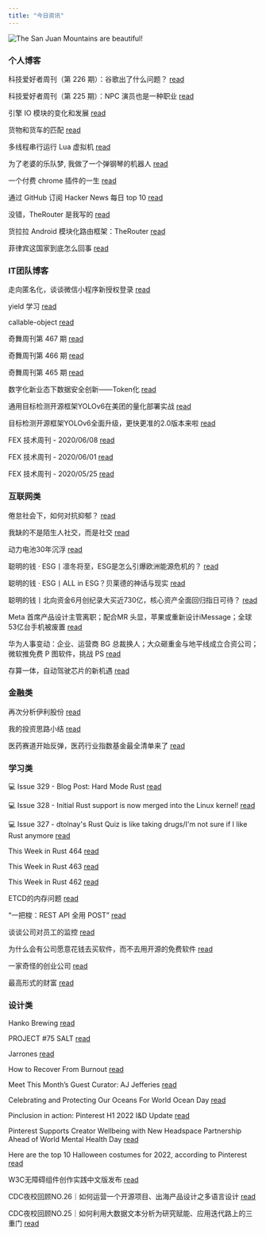 ```yaml
---
title: "今日资讯"
---
```


![The San Juan Mountains are beautiful!](https://cn.bing.com/th?id=OHR.NaqsheRustam_EN-US7919143366_UHD.jpg "San Juan Mountains")

### 个人博客

   科技爱好者周刊（第 226 期）：谷歌出了什么问题？ [read](http://www.ruanyifeng.com/blog/2022/10/weekly-issue-226.html)

   科技爱好者周刊（第 225 期）：NPC 演员也是一种职业 [read](http://www.ruanyifeng.com/blog/2022/09/weekly-issue-225.html)

   引擎 IO 模块的变化和发展 [read](https://blog.codingnow.com/2022/10/io.html)

   货物和货车的匹配 [read](https://blog.codingnow.com/2022/09/cargo_matching.html)

   多线程串行运行 Lua 虚拟机 [read](https://blog.codingnow.com/2022/09/multithread_lua_vm.html)

   为了老婆的乐队梦, 我做了一个弹钢琴的机器人 [read](https://blog.t9t.io/modsoul-2022-07-29/)

   一个付费 chrome 插件的一生 [read](https://blog.t9t.io/star-history-2021-01-21/)

   通过 GitHub 订阅 Hacker News 每日 top 10 [read](https://blog.t9t.io/headllines-2020-09-03/)

   没错，TheRouter 是我写的 [read](https://www.kymjs.com/code/2022/09/05/01)

   货拉拉 Android 模块化路由框架：TheRouter [read](https://www.kymjs.com/code/2022/09/04/01)

   菲律宾这国家到底怎么回事 [read](https://www.kymjs.com/history/2022/05/11/01)

### IT团队博客

   走向匿名化，谈谈微信小程序新授权登录 [read](http://www.alloyteam.com/2021/04/15431/)

   yield 学习 [read](http://www.alloyteam.com/2021/03/15427/)

   callable-object [read](http://www.alloyteam.com/2021/03/callable-object/)

   奇舞周刊第 467 期 [read](https://weekly.75.team/issue467.html)

   奇舞周刊第 466 期 [read](https://weekly.75.team/issue466.html)

   奇舞周刊第 465 期 [read](https://weekly.75.team/issue465.html)

   数字化新业态下数据安全创新——Token化 [read](https://tech.meituan.com/2022/09/22/token-pii.html)

   通用目标检测开源框架YOLOv6在美团的量化部署实战 [read](https://tech.meituan.com/2022/09/22/yolov6-quantization-in-meituan.html)

   目标检测开源框架YOLOv6全面升级，更快更准的2.0版本来啦 [read](https://tech.meituan.com/2022/09/15/yolov6-2.0.html)

   FEX 技术周刊 - 2020/06/08 [read](http://fex.baidu.com/blog/2020/06/fex-weekly-08//)

   FEX 技术周刊 - 2020/06/01 [read](http://fex.baidu.com/blog/2020/06/fex-weekly-01//)

   FEX 技术周刊 - 2020/05/25 [read](http://fex.baidu.com/blog/2020/05/fex-weekly-25//)

### 互联网类

   倦怠社会下，如何对抗抑郁？ [read](http://www.huxiu.com/article/682661.html?f=wangzhan)

   我缺的不是陌生人社交，而是社交 [read](http://www.huxiu.com/article/686781.html?f=wangzhan)

   动力电池30年沉浮 [read](http://www.huxiu.com/article/686181.html?f=wangzhan)

   聪明的钱 · ESG丨凛冬将至，ESG是怎么引爆欧洲能源危机的？ [read](https://36kr.com/p/1958690477865350)

   聪明的钱 · ESG丨ALL in ESG？贝莱德的神话与现实 [read](https://36kr.com/p/1958699312773255)

   聪明的钱丨北向资金6月创纪录大买近730亿，核心资产全面回归指日可待？ [read](https://36kr.com/p/1958709893380228)

   Meta 首席产品设计主管离职；配合MR 头显，苹果或重新设计iMessage；全球53亿台手机被废置 [read](http://www.geekpark.net/news/309532)

   华为人事变动：企业、运营商 BG 总裁换人；大众砸重金与地平线成立合资公司；微软推免费 P 图软件，挑战 PS [read](http://www.geekpark.net/news/309485)

   存算一体，自动驾驶芯片的新机遇 [read](http://www.geekpark.net/news/309459)

### 金融类

   再次分析伊利股份 [read](http://xueqiu.com/6115046351/232777589)

   我的投资思路小结 [read](http://xueqiu.com/7123126150/232780547)

   医药赛道开始反弹，医药行业指数基金最全清单来了 [read](http://xueqiu.com/9411213320/232733035)

### 学习类

   💻 Issue 329 - Blog Post: Hard Mode Rust [read](https://rust.libhunt.com/newsletter/329)

   💻 Issue 328 - Initial Rust support is now merged into the Linux kernel! [read](https://rust.libhunt.com/newsletter/328)

   💻 Issue 327 - dtolnay's Rust Quiz is like taking drugs/I'm not sure if I like Rust anymore [read](https://rust.libhunt.com/newsletter/327)

   This Week in Rust 464 [read](https://this-week-in-rust.org/blog/2022/10/12/this-week-in-rust-464/)

   This Week in Rust 463 [read](https://this-week-in-rust.org/blog/2022/10/05/this-week-in-rust-463/)

   This Week in Rust 462 [read](https://this-week-in-rust.org/blog/2022/09/28/this-week-in-rust-462/)

   ETCD的内存问题 [read](https://coolshell.cn/articles/22242.html)

   “一把梭：REST API 全用 POST” [read](https://coolshell.cn/articles/22173.html)

   谈谈公司对员工的监控 [read](https://coolshell.cn/articles/22157.html)

   为什么会有公司愿意花钱去买软件，而不去用开源的免费软件 [read](https://wanqu.co/p/7581?s=rss)

   一家奇怪的创业公司 [read](https://wanqu.co/p/7580?s=rss)

   最高形式的财富 [read](https://wanqu.co/p/7579?s=rss)

### 设计类

   Hanko Brewing [read](https://www.behance.net/gallery/154837499/Hanko-Brewing)

   PROJECT #75 SALT [read](https://www.behance.net/gallery/154802705/PROJECT-75-SALT)

   Jarrones [read](https://www.behance.net/gallery/154794757/Jarrones)

   How to Recover From Burnout [read](https://medium.com/behance-blog/how-to-recover-from-burnout-d9d783a09c68?source=rss-f5272b7f3182------2)

   Meet This Month’s Guest Curator: AJ Jefferies [read](https://medium.com/behance-blog/meet-this-months-guest-curator-aj-jeffries-df95220b780f?source=rss-f5272b7f3182------2)

   Celebrating and Protecting Our Oceans For World Ocean Day [read](https://medium.com/behance-blog/celebrating-and-protecting-our-oceans-for-world-ocean-day-2c24a64c913e?source=rss-f5272b7f3182------2)

   Pinclusion in action: Pinterest H1 2022 I&D Update [read](https://newsroom.pinterest.com/en/post/pinterest-h1-2022-id-update)

   Pinterest Supports Creator Wellbeing with New Headspace Partnership Ahead of World Mental Health Day [read](https://newsroom.pinterest.com/en/post/pinterest-supports-creator-wellbeing-with-new-headspace-partnership-ahead-of-world-mental)

   Here are the top 10 Halloween costumes for 2022, according to Pinterest [read](https://newsroom.pinterest.com/en/post/here-are-the-top-10-halloween-costumes-for-2022-according-to-pinterest)

   W3C无障碍组件创作实践中文版发布 [read](https://cdc.tencent.com/2022/08/12/w3c%e6%97%a0%e9%9a%9c%e7%a2%8d%e7%bb%84%e4%bb%b6%e5%88%9b%e4%bd%9c%e5%ae%9e%e8%b7%b5%e4%b8%ad%e6%96%87%e7%89%88%e5%8f%91%e5%b8%83/)

   CDC夜校回顾NO.26｜如何运营一个开源项目、出海产品设计之多语言设计 [read](https://cdc.tencent.com/2022/07/19/cdc%e5%a4%9c%e6%a0%a1%e5%9b%9e%e9%a1%beno-26%ef%bd%9c%e5%a6%82%e4%bd%95%e8%bf%90%e8%90%a5%e4%b8%80%e4%b8%aa%e5%bc%80%e6%ba%90%e9%a1%b9%e7%9b%ae%e3%80%81%e5%87%ba%e6%b5%b7%e4%ba%a7%e5%93%81%e8%ae%be/)

   CDC夜校回顾NO.25｜如何利用大数据文本分析为研究赋能、应用迭代路上的三重门 [read](https://cdc.tencent.com/2022/06/08/cdc%e5%a4%9c%e6%a0%a1%e5%9b%9e%e9%a1%beno-25%ef%bd%9c%e5%a6%82%e4%bd%95%e5%88%a9%e7%94%a8%e5%a4%a7%e6%95%b0%e6%8d%ae%e6%96%87%e6%9c%ac%e5%88%86%e6%9e%90%e4%b8%ba%e7%a0%94%e7%a9%b6%e8%b5%8b%e8%83%bd-2/)

